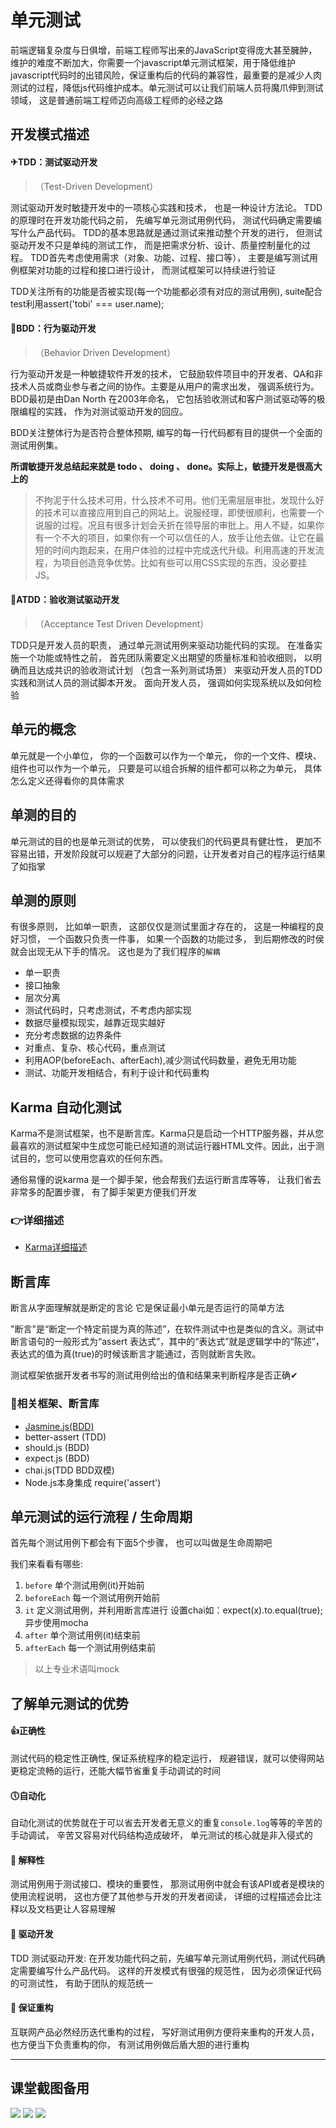 # 单元测试
前端逻辑复杂度与日俱增，前端工程师写出来的JavaScript变得庞大甚至臃肿，维护的难度不断加大，你需要一个javascript单元测试框架，用于降低维护javascript代码时的出错风险，保证重构后的代码的兼容性，最重要的是减少人肉测试的过程，降低js代码维护成本。单元测试可以让我们前端人员将魔爪伸到测试领域， 这是普通前端工程师迈向高级工程师的必经之路

## 开发模式描述

#### ✈TDD：测试驱动开发
> （Test-Driven Development）

测试驱动开发时敏捷开发中的一项核心实践和技术， 也是一种设计方法论。 TDD的原理时在开发功能代码之前， 先编写单元测试用例代码， 测试代码确定需要编写什么产品代码。 TDD的基本思路就是通过测试来推动整个开发的进行， 但测试驱动开发不只是单纯的测试工作， 而是把需求分析、设计、质量控制量化的过程。 TDD首先考虑使用需求（对象、功能、过程、接口等）， 主要是编写测试用例框架对功能的过程和接口进行设计， 而测试框架可以持续进行验证

TDD关注所有的功能是否被实现(每一个功能都必须有对应的测试用例), suite配合test利用assert('tobi' === user.name);

#### 🚀BDD：行为驱动开发
> （Behavior Driven Development）

行为驱动开发是一种敏捷软件开发的技术， 它鼓励软件项目中的开发者、QA和非技术人员或商业参与者之间的协作。主要是从用户的需求出发， 强调系统行为。 BDD最初是由Dan North 在2003年命名， 它包括验收测试和客户测试驱动等的极限编程的实践， 作为对测试驱动开发的回应。

BDD关注整体行为是否符合整体预期, 编写的每一行代码都有目的提供一个全面的测试用例集。

**所谓敏捷开发总结起来就是 todo 、 doing 、 done。实际上，敏捷开发是很高大上的**

> 不拘泥于什么技术可用，什么技术不可用。他们无需层层审批，发现什么好的技术可以直接应用到自己的网站上。说服经理，即使很顺利，也需要一个说服的过程。况且有很多计划会夭折在领导层的审批上。用人不疑，如果你有一个不大的项目，如果你有一个可以信任的人，放手让他去做。让它在最短的时间内跑起来，在用户体验的过程中完成迭代升级。利用高速的开发流程，为项目创造竞争优势。比如有些可以用CSS实现的东西，没必要挂JS。

#### 🚠ATDD：验收测试驱动开发
> （Acceptance Test Driven Development）

TDD只是开发人员的职责， 通过单元测试用例来驱动功能代码的实现。 在准备实施一个功能或特性之前， 首先团队需要定义出期望的质量标准和验收细则， 以明确而且达成共识的验收测试计划 （包含一系列测试场景） 来驱动开发人员的TDD实践和测试人员的测试脚本开发。 面向开发人员， 强调如何实现系统以及如何检验


## 单元的概念
单元就是一个小单位， 你的一个函数可以作为一个单元， 你的一个文件、模块、组件也可以作为一个单元， 只要是可以组合拆解的组件都可以称之为单元， 具体怎么定义还得看你的具体需求

## 单测的目的
单元测试的目的也是单元测试的优势， 可以使我们的代码更具有健壮性， 更加不容易出错，开发阶段就可以规避了大部分的问题，让开发者对自己的程序运行结果了如指掌

## 单测的原则
有很多原则， 比如单一职责， 这部仅仅是测试里面才存在的， 这是一种编程的良好习惯， 一个函数只负责一件事， 如果一个函数的功能过多， 到后期修改的时侯就会出现无从下手的情况。 这也是为了我们程序的`解耦`

* 单一职责
* 接口抽象
* 层次分离
* 测试代码时，只考虑测试，不考虑内部实现
* 数据尽量模拟现实，越靠近现实越好
* 充分考虑数据的边界条件
* 对重点、复杂、核心代码，重点测试
* 利用AOP(beforeEach、afterEach),减少测试代码数量，避免无用功能
* 测试、功能开发相结合，有利于设计和代码重构


## Karma 自动化测试
Karma不是测试框架，也不是断言库。Karma只是启动一个HTTP服务器，并从您最喜欢的测试框架中生成您可能已经知道的测试运行器HTML文件。因此，出于测试目的，您可以使用您喜欢的任何东西。

通俗易懂的说karma 是一个脚手架，他会帮我们去运行断言库等等， 让我们省去非常多的配置步骤， 有了脚手架更方便我们开发

### 👉详细描述
* [Karma详细描述](./Karma自动化单元测试.md)


## 断言库
断言从字面理解就是断定的言论
它是保证最小单元是否运行的简单方法

"断言"是“断定一个特定前提为真的陈述”，在软件测试中也是类似的含义。测试中断言语句的一般形式为“assert 表达式”，其中的“表达式”就是逻辑学中的“陈述”，表达式的值为真(true)的时候该断言才能通过，否则就断言失败。

测试框架依据开发者书写的测试用例给出的值和结果来判断程序是否正确✔  

### 📕相关框架、断言库
* [Jasmine.js(BDD)](./断言库/Jasmine.md)
* better-assert (TDD)
* should.js (BDD)
* expect.js (BDD)
* chai.js(TDD BDD双模)
* Node.js本身集成 require('assert')


## 单元测试的运行流程 / 生命周期
首先每个测试用例下都会有下面5个步骤， 也可以叫做是生命周期吧

我们来看看有哪些:
1. `before`       单个测试用例(it)开始前
2. `beforeEach`   每一个测试用例开始前
3. `it`           定义测试用例，并利用断言库进行
设置chai如：expect(x).to.equal(true); 异步使用mocha
4. `after`        单个测试用例(it)结束前
5. `afterEach`    每一个测试用例结束前

> 以上专业术语叫mock



## 了解单元测试的优势
#### 👍正确性       
测试代码的稳定性正确性, 保证系统程序的稳定运行， 规避错误，就可以使得网站更稳定流畅的运行，还能大幅节省重复手动调试的时间

#### 🕔自动化
自动化测试的优势就在于可以省去开发者无意义的重复`console.log`等等的辛苦的手动调试， 辛苦又容易对代码结构造成破坏， 单元测试的核心就是非入侵式的

#### 💬 解释性
测试用例用于测试接口、模块的重要性， 那测试用例中就会有该API或者是模块的使用流程说明， 这也方便了其他参与开发的开发者阅读， 详细的过程描述会比注释以及文档更让人容易理解

#### 🔫 驱动开发
TDD 测试驱动开发: 在开发功能代码之前，先编写单元测试用例代码，测试代码确定需要编写什么产品代码。
这样的开发模式有很强的规范性， 因为必须保证代码的可测试性， 有助于团队的规范统一

#### 🙉 保证重构
互联网产品必然经历迭代重构的过程， 写好测试用例方便将来重构的开发人员， 也方便当下负责重构的你， 有测试用例做后盾大胆的进行重构








***

## 课堂截图备用
![](md_imgs/unit.png)
![](md_imgs/coverage.png)
![](md_imgs/flow.png)